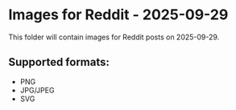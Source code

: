 # Images for Reddit - 2025-09-29

This folder will contain images for Reddit posts on 2025-09-29.

## Supported formats:
- PNG
- JPG/JPEG
- SVG
